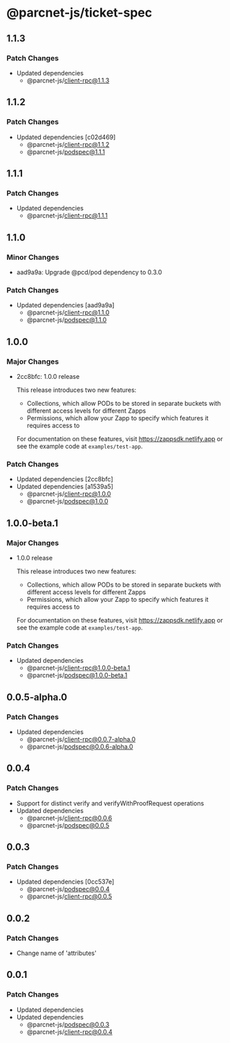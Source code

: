 # @parcnet-js/ticket-spec

## 1.1.3

### Patch Changes

- Updated dependencies
  - @parcnet-js/client-rpc@1.1.3

## 1.1.2

### Patch Changes

- Updated dependencies [c02d469]
  - @parcnet-js/client-rpc@1.1.2
  - @parcnet-js/podspec@1.1.1

## 1.1.1

### Patch Changes

- Updated dependencies
  - @parcnet-js/client-rpc@1.1.1

## 1.1.0

### Minor Changes

- aad9a9a: Upgrade @pcd/pod dependency to 0.3.0

### Patch Changes

- Updated dependencies [aad9a9a]
  - @parcnet-js/client-rpc@1.1.0
  - @parcnet-js/podspec@1.1.0

## 1.0.0

### Major Changes

- 2cc8bfc: 1.0.0 release

  This release introduces two new features:

  - Collections, which allow PODs to be stored in separate buckets with different access levels for different Zapps
  - Permissions, which allow your Zapp to specify which features it requires access to

  For documentation on these features, visit https://zappsdk.netlify.app or see the example code at `examples/test-app`.

### Patch Changes

- Updated dependencies [2cc8bfc]
- Updated dependencies [a1539a5]
  - @parcnet-js/client-rpc@1.0.0
  - @parcnet-js/podspec@1.0.0

## 1.0.0-beta.1

### Major Changes

- 1.0.0 release

  This release introduces two new features:

  - Collections, which allow PODs to be stored in separate buckets with different access levels for different Zapps
  - Permissions, which allow your Zapp to specify which features it requires access to

  For documentation on these features, visit https://zappsdk.netlify.app or see the example code at `examples/test-app`.

### Patch Changes

- Updated dependencies
  - @parcnet-js/client-rpc@1.0.0-beta.1
  - @parcnet-js/podspec@1.0.0-beta.1

## 0.0.5-alpha.0

### Patch Changes

- Updated dependencies
  - @parcnet-js/client-rpc@0.0.7-alpha.0
  - @parcnet-js/podspec@0.0.6-alpha.0

## 0.0.4

### Patch Changes

- Support for distinct verify and verifyWithProofRequest operations
- Updated dependencies
  - @parcnet-js/client-rpc@0.0.6
  - @parcnet-js/podspec@0.0.5

## 0.0.3

### Patch Changes

- Updated dependencies [0cc537e]
  - @parcnet-js/podspec@0.0.4
  - @parcnet-js/client-rpc@0.0.5

## 0.0.2

### Patch Changes

- Change name of 'attributes'

## 0.0.1

### Patch Changes

- Updated dependencies
- Updated dependencies
  - @parcnet-js/podspec@0.0.3
  - @parcnet-js/client-rpc@0.0.4
